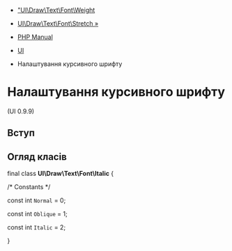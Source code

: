 - ["UI\Draw\Text\Font\Weight](class.ui-draw-text-font-weight.md)
- [UI\Draw\Text\Font\Stretch »](class.ui-draw-text-font-stretch.md)

- [PHP Manual](index.md)
- [UI](book.ui.md)
- Налаштування курсивного шрифту

# Налаштування курсивного шрифту

(UI 0.9.9)

## Вступ

## Огляд класів

final class **UI\Draw\Text\Font\Italic** {

/\* Constants \*/

const int `Normal` = 0;

const int `Oblique` = 1;

const int `Italic` = 2;

}
